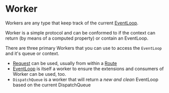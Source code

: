 # Worker

Workers are any type that keep track of the current [EventLoop](../concepts/async.md).

Worker is a simple protocol and can be conformed to if the context can return (by means of a computed property) or contain an EventLoop.

There are three primary Workers that you can use to access the `EventLoop` and it's queue or context.

- [Request](../http/request.md) can be used, usually from within a [Route](../routing/basics.md)
- [EventLoop](../concepts/async.md) is itself a worker to ensure the extensions and consumers of Worker can be used, too.
- `DispatchQueue` is a worker that will return a *new and clean* EventLoop based on the current DispatchQueue
